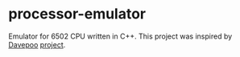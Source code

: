 # processor-emulator
Emulator for 6502 CPU written in C++.
This project was inspired by [Davepoo](https://github.com/davepoo) [project](https://github.com/davepoo/6502Emulator).
